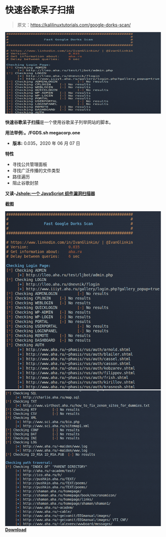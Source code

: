 # 快速谷歌呆子扫描

> 原文：<https://kalilinuxtutorials.com/google-dorks-scan/>

[![Fast Google Dorks Scan](img//7f1d14cb67a88b726e06337d201378d0.png "Fast Google Dorks Scan")](https://1.bp.blogspot.com/-O8zrnZHw3dw/Xv3fyVMRq7I/AAAAAAAAGwI/T4y6yh8STrQqE3K8PD8PipnlZ1HuFimiwCLcBGAsYHQ/s1600/Fast%2BGoogle%2BDorks%2BScan%25281%2529.png)

**快速谷歌呆子扫描**是一个使用谷歌呆子列举网站的脚本。

**用法举例:。/FGDS.sh megacorp.one**

*   **版本:** 0.035，2020 年 06 月 07 日

**特性**

*   寻找公共管理面板
*   寻找广泛传播的文件类型
*   路径遍历
*   阻止谷歌封禁

**又读-[Jshole:一个 JavaScript 组件漏洞扫描器](https://kalilinuxtutorials.com/jshole/)**

**截图**

![](img//044699733ab24c7c644f0bd9a1ea8fd4.png)![](img//ff18c77a31e04b9560be649ddcc00cd2.png)[**Download**](https://github.com/IvanGlinkin/Fast-Google-Dorks-Scan)